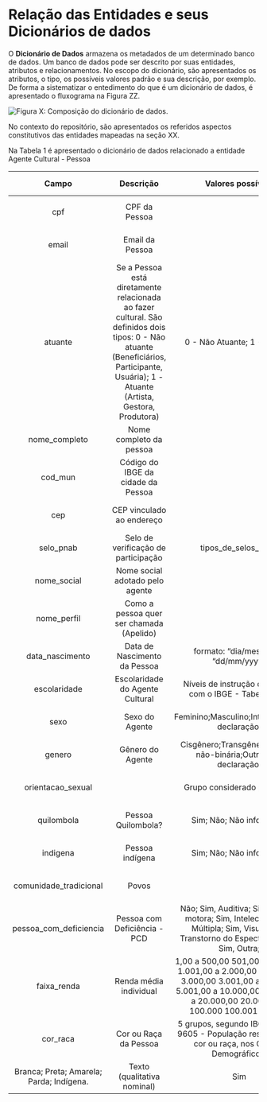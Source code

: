 # Relação das Entidades e seus Dicionários de dados

<div>
<p>
O <b>Dicionário de Dados</b> armazena os metadados de um determinado banco de dados. Um banco de dados pode ser descrito
por suas entidades, atributos e relacionamentos. No escopo do dicionário, são apresentados os atributos,
o tipo, os possíveis valores padrão e sua descrição, por exemplo. De forma a sistematizar o entedimento do que é um dicionário
de dados, é apresentado o fluxograma na Figura ZZ.
</p>

</div>

![**Figura X: Composição do dicionário de dados.**](https://static.observableusercontent.com/files/a0edc0b7c5999c55542a387e65964c7cca08eb9ed4e56852bd47432facad70477578132ac7fb78e15130728c59250f0bd276d455eb10baea883393b794ff81fe)

<div>
<p>
No contexto do repositório, são apresentados os referidos aspectos constitutivos das entidades mapeadas na seção XX.
</p>

<p>Na Tabela 1 é apresentado o dicionário de dados relacionado a entidade Agente Cultural - Pessoa</p>
</div>

|                  Campo                   |                                                                                        Descrição                                                                                        |                                                                              Valores possíveis                                                                              |         Tipo de variável         | Dado sensível |
|:----------------------------------------:|:---------------------------------------------------------------------------------------------------------------------------------------------------------------------------------------:|:---------------------------------------------------------------------------------------------------------------------------------------------------------------------------:|:--------------------------------:|:-------------:|
|                   cpf                    |                                                                                      CPF da Pessoa                                                                                      |                                                                                                                                                                             |   Texto (qualitativa nominal)    | Sim           |
|                  email                   |                                                                                     Email da Pessoa                                                                                     |                                                                                                                                                                             |   Texto (qualitativa nominal)    | Não           |
|                 atuante                  | Se a Pessoa está diretamente relacionada ao fazer cultural. São definidos dois tipos: 0 - Não atuante (Beneficiários, Participante, Usuária); 1 - Atuante (Artista, Gestora, Produtora) |                                                                        0 - Não Atuante; 1 - Atuante                                                                         | Inteiro (quantitativa  discreta) | Não           |
|              nome_completo               |                                                                                 Nome completo da pessoa                                                                                 |                                                                                                                                                                             |   Texto (qualitativa nominal)    | Sim           |
|                 cod_mun                  |                                                                           Código do IBGE da cidade da Pessoa                                                                            |                                                                                                                                                                             | Inteiro (Quantitativa discreta)  | Não           |
|                   cep                    |                                                                                CEP vinculado ao endereço                                                                                |                                                                                                                                                                             |   Texto (qualitativa nominal)    | Sim           |
|                selo_pnab                 |                                                                           Selo de verificação de participação                                                                           |                                                                             tipos_de_selos_pnab                                                                             |   Texto (qualitativa nominal)    | Não           |
|               nome_social                |                                                                             Nome social adotado pelo agente                                                                             |                                                                                                                                                                             |   Texto (qualitativa nominal)    | Sim           |
|               nome_perfil                |                                                                        Como a pessoa quer ser chamada (Apelido)                                                                         |                                                                                                                                                                             |   Texto (qualitativa nominal)    | Sim           |
|             data_nascimento              |                                                                              Data de Nascimento da Pessoa                                                                               |                                                                    formato: “dia/mes/ano” : “dd/mm/yyyy”                                                                    |               Data               | Sim           |
|               escolaridade               |                                                                             Escolaridade do Agente Cultural                                                                             |                                                           Níveis de instrução de acordo com o IBGE - Tabela 7128                                                            |                                  | Sim           |
|                   sexo                   |                                                                                     Sexo do Agente                                                                                      |                                                                Feminino;Masculino;Intersexo;Sem declaração.                                                                 |   Texto (qualitativa nominal)    | Sim           |
|                  genero                  |                                                                                    Gênero do Agente                                                                                     |                                                       Cisgênero;Transgênero;Pessoa não-binária;Outro;Sem declaração.                                                        |   Texto (qualitativa nominal)    | Sim           |
|            orientacao_sexual             |                                                                                                                                                                                         |                                                                         Grupo considerado pelo IBGE                                                                         |   Texto (qualitativa nominal)    | Sim           |
|                quilombola                |                                                                                   Pessoa Quilombola?                                                                                    |                                                                          Sim; Não; Não informado,                                                                           |   Texto (qualitativa nominal)    | Sim           |
|                 indigena                 |                                                                                     Pessoa indígena                                                                                     |                                                                          Sim; Não; Não informado,                                                                           |   Texto (qualitativa nominal)    | Sim           |
|          comunidade_tradicional          |                                                                                          Povos                                                                                          |                                                                                                                                                                             |   Texto (qualitativa nominal)    | Sim           |
|          pessoa_com_deficiencia          |                                                                              Pessoa com Deficiência - PCD                                                                               |                   Não; Sim, Auditiva; Sim, Física-motora; Sim, Intelectual; Sim, Múltipla; Sim, Visual; Sim, Transtorno do Espectro Autista; Sim, Outra;                    |   Texto (qualitativa nominal)    | Sim           |
|               faixa_renda                |                                                                                 Renda média individual                                                                                  | 1,00 a 500,00 501,00 a 1.000,00 1.001,00 a 2.000,00 2.001,00 a 3.000,00 3.001,00 a 5.000,00 5.001,00 a 10.000,00 10.001,00 a 20.000,00 20.001,00 a 100.000  100.001 ou mais |   Texto (qualitativa nominal)    | Sim           |
|                 cor_raca                 |                                                                                  Cor ou Raça da Pessoa                                                                                  |                                    5 grupos, segundo IBGE / Tabela 9605 - População residente, por cor ou raça, nos Censos Demográficos:                                    
 Branca; Preta; Amarela; Parda; Indígena. |                                                                               Texto (qualitativa nominal)                                                                               |                                                                                     Sim                                                                                     |


